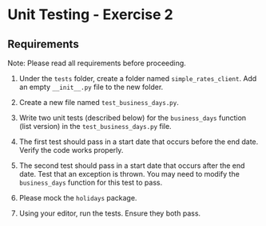 # Unit Testing - Exercise 2

## Requirements

Note: Please read all requirements before proceeding.

1. Under the `tests` folder, create a folder named `simple_rates_client`. Add an empty `__init__.py` file to the new folder.

2. Create a new file named `test_business_days.py`.

3. Write two unit tests (described below) for the `business_days` function (list version) in the `test_business_days.py` file.

4. The first test should pass in a start date that occurs before the end date. Verify the code works properly.

5. The second test should pass in a start date that occurs after the end date. Test that an exception is thrown. You may need to modify the `business_days` function for this test to pass.

6. Please mock the `holidays` package.

7. Using your editor, run the tests. Ensure they both pass.

